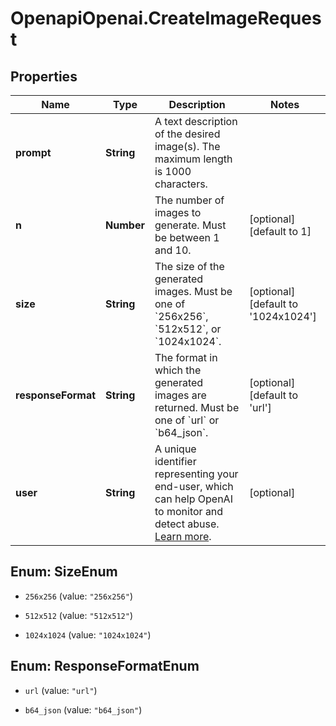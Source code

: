 # OpenapiOpenai.CreateImageRequest

## Properties

Name | Type | Description | Notes
------------ | ------------- | ------------- | -------------
**prompt** | **String** | A text description of the desired image(s). The maximum length is 1000 characters. | 
**n** | **Number** | The number of images to generate. Must be between 1 and 10. | [optional] [default to 1]
**size** | **String** | The size of the generated images. Must be one of &#x60;256x256&#x60;, &#x60;512x512&#x60;, or &#x60;1024x1024&#x60;. | [optional] [default to &#39;1024x1024&#39;]
**responseFormat** | **String** | The format in which the generated images are returned. Must be one of &#x60;url&#x60; or &#x60;b64_json&#x60;. | [optional] [default to &#39;url&#39;]
**user** | **String** | A unique identifier representing your end-user, which can help OpenAI to monitor and detect abuse. [Learn more](/docs/guides/safety-best-practices/end-user-ids).  | [optional] 



## Enum: SizeEnum


* `256x256` (value: `"256x256"`)

* `512x512` (value: `"512x512"`)

* `1024x1024` (value: `"1024x1024"`)





## Enum: ResponseFormatEnum


* `url` (value: `"url"`)

* `b64_json` (value: `"b64_json"`)




